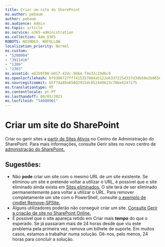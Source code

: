```yaml
---
title: Criar um site do SharePoint
ms.author: pebaum
author: pebaum
ms.audience: Admin
ms.topic: article
ms.service: o365-administration
ms.collection: Adm_O365
ROBOTS: NOINDEX, NOFOLLOW
localization_priority: Normal
ms.custom:
- "5200004"
- "3911416"
- "1386"
- "2303"
ms.assetid: e62b9f80-b017-42dc-9464-f4e32c19d6c9
ms.openlocfilehash: bf9380727fff415357884a5122e633f2254337d3db50e2b8656d94938f76d394
ms.sourcegitcommit: b5f7da89a650d2915dc652449623c78be6247175
ms.translationtype: MT
ms.contentlocale: pt-PT
ms.lasthandoff: 08/05/2021
ms.locfileid: "54080901"
---
```

# <a name="create-a-sharepoint-site"></a>Criar um site do SharePoint

Criar ou gerir sites a [partir de Sites Ativos](https://admin.microsoft.com/sharepoint?page=sitemanagement&modern=true) no Centro de Administração do SharePoint. Para mais informações, consulte Gerir sites no novo centro de [administração do SharePoint.](https://docs.microsoft.com/sharepoint/manage-site-creation) 

## <a name="tips"></a>Sugestões:

- Não **pode** criar um site com o mesmo URL de um site existente. Se eliminou um site e pretende voltar a utilizar o URL, é possível que o site eliminado ainda exista em [Sites eliminados.](https://admin.microsoft.com/sharepoint?page=recyclebin&modern=true) O site terá de ser eliminado permanentemente para voltar a utilizar o URL. Para remover completamente um site com o PowerShell, consulte [o exemplo de cmdlet Remove-SPSite.](https://docs.microsoft.com/sharepoint/manage-sites-in-new-admin-center#delete-a-site)
- Alguns utilizadores poderão não conseguir criar um site. [Consulte Gerir a criação de site no SharePoint Online.](https://docs.microsoft.com/sharepoint/manage-site-creation)
- É possível que o site apareça retido em Criar mais **tempo** do que o esperado. Se já passaram mais de 24 horas desde que viu este problema pela primeira vez, remova um bilhete de suporte. Em muitos casos, estamos a trabalhar numa solução. Dê-nos, pelo menos, 24 horas para concluir a solução.
